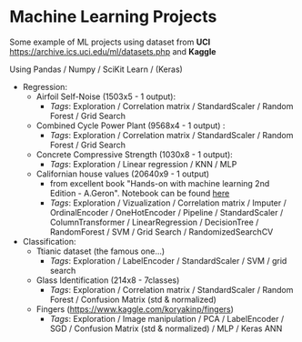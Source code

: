 # Machine Learning Projects

Some example of ML projects using dataset from **UCI** https://archive.ics.uci.edu/ml/datasets.php and **Kaggle**



Using Pandas / Numpy / SciKit Learn / (Keras)

- Regression:
  - Airfoil Self-Noise (1503x5 - 1 output): 
    - *Tags*: Exploration / Correlation matrix / StandardScaler / Random Forest / Grid Search
  - Combined Cycle Power Plant (9568x4 - 1 output) : 
    - *Tags*: Exploration / Correlation matrix / StandardScaler / Random Forest / Grid Search
  - Concrete Compressive Strength (1030x8 - 1 output):
    - *Tags*: Exploration / Linear regression / KNN / MLP
  - Californian house values (20640x9 - 1 output)
    - from excellent book "Hands-on with machine learning 2nd Edition - A.Geron". Notebook can be found [here](https://github.com/ageron/handson-ml2/blob/master/02_end_to_end_machine_learning_project.ipynb)
    - *Tags*: Exploration / Vizualization / Correlation matrix / Imputer / OrdinalEncoder / OneHotEncoder / Pipeline / StandardScaler / ColumnTransformer / LinearRegression / DecisionTree / RandomForest / SVM / Grid Search / RandomizedSearchCV
- Classification:
  - Ttianic dataset (the famous one...)
    - *Tags*: Exploration / LabelEncoder / StandardScaler / SVM / grid search
  - Glass Identification (214x8 - 7classes)
    - *Tags*: Exploration / Correlation matrix / StandardScaler / Random Forest / Confusion Matrix (std & normalized) 
  - Fingers (https://www.kaggle.com/koryakinp/fingers)
    - *Tags*: Exploration / Image manipulation / PCA / LabelEncoder / SGD / Confusion Matrix (std & normalized)  / MLP / Keras ANN

